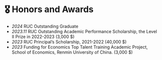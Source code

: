 # 🎖 Honors and Awards

- *2024* RUC Outstanding Graduate
- *2023.11* RUC Outstanding Academic Performance Scholarship, the Level II Prize in 2022-2023 (3,000 $)
- *2023* RUC Principal’s Scholarship, 2021-2022 (40,000 $)
- *2023* Funding for Economics Top Talent Training Academic Project, School of Economics, Renmin University of China. (3,000 $)
